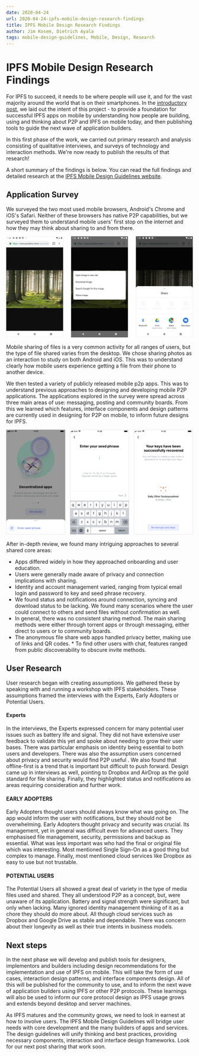 ```yaml
---
date: 2020-04-24
url: 2020-04-24-ipfs-mobile-design-research-findings
title: IPFS Mobile Design Research Findings
author: Jim Kosem, Dietrich Ayala
tags: mobile-design-guidelines, Mobile, Design, Research
---
```


# IPFS Mobile Design Research Findings

For IPFS to succeed, it needs to be where people will use it, and for the vast majority around the world that is on their smartphones. In the [introductory post](https://blog.ipfs.io/2020-04-10-ipfs-mobile-design-research/), we laid out the intent of this project - to provide a foundation for successful IPFS apps on mobile by understanding how people are building, using and thinking about P2P and IPFS on mobile today, and then publishing tools to guide the next wave of application builders.

In this first phase of the work, we carried out primary research and analysis consisting of qualitative interviews, and surveys of technology and interaction methods. We're now ready to publish the results of that research!

A short summary of the findings is below. You can read the full findings and detailed research at the [IPFS Mobile Design Guidelines website](https://protocol-labs.gitbook.io/ipfs-mobile-design-guide/).

## Application Survey

We surveyed the two most used mobile browsers, Android's Chrome and iOS's Safari. Neither of these browsers has native P2P capabilities, but we surveyed them to understand mobile users' first stop on the internet and how they may think about sharing to and from there.

![Google Android sharing photo interaction](https://raw.githubusercontent.com/ipfs/mobile-design-guidelines/master/.gitbook/assets/android-chrome-share.png)


Mobile sharing of files is a very common activity for all ranges of users, but the type of file shared varies from the desktop. We chose sharing photos as an interaction to study on both Android and iOS. This was to understand clearly how mobile users experience getting a file from their phone to another device.

We then tested a variety of publicly released mobile p2p apps. This was to understand previous approaches to designing and developing mobile P2P applications. The applications explored in the survey were spread across three main areas of use: messaging, posting and community boards. From this we learned which features, interface components and design patterns are currently used in designing for P2P on mobile, to inform future designs for IPFS.

![Status.im's key recovery process](https://raw.githubusercontent.com/ipfs/mobile-design-guidelines/master/.gitbook/assets/status-recover.png)

After in-depth review, we found many intriguing approaches to several shared core areas:

* Apps differed widely in how they approached onboarding and user education.
* Users were generally made aware of privacy and connection implications with sharing.
* Identity and account management varied, ranging from typical email login and password to key and seed phrase recovery.
* We found status and notifications around connection, syncing and download status to be lacking. We found many scenarios where the user could connect to others and send files without confirmation as well.
* In general, there was no consistent sharing method. The main sharing methods were either through torrent apps or through messaging, either direct to users or to community boards.
* The anonymous file share web apps handled privacy better, making use of links and QR codes. * To find other users with chat, features ranged from public discoverability to obscure invite methods.

## User Research

User research began with creating assumptions. We gathered these by speaking with and running a workshop with IPFS stakeholders. These assumptions framed the interviews with the Experts, Early Adopters or Potential Users.

#### Experts

In the interviews, the Experts expressed concern for many potential user issues such as battery life and signal. They did not have extensive user feedback to validate this yet and spoke about needing to grow their user bases. There was particular emphasis on identity being essential to both users and developers. There was also the assumption users concerned about privacy and security would find P2P useful . We also found that offline-first is a trend that is important but difficult to push forward. Design came up in interviews as well, pointing to Dropbox and AirDrop as the gold standard for file sharing. Finally, they highlighted status and notifications as areas requiring consideration and further work.

#### EARLY ADOPTERS

Early Adopters thought users should always know what was going on. The app would inform the user with notifications, but they should not be overwhelming. Early Adopters thought privacy and security was crucial. Its management, yet in general was difficult even for advanced users. They emphasised file management, security, permissions and backup as essential. What was less important was who had the final or original file which was interesting. Most mentioned Single Sign-On as a good thing but complex to manage. Finally, most mentioned cloud services like Dropbox as easy to use but not trustable.

#### POTENTIAL USERS

The Potential Users all showed a great deal of variety in the type of media files used and shared. They all understood P2P as a concept, but,  were unaware of its application. Battery and signal strength were significant, but only when lacking. Many ignored identity management thinking of it as a chore they should do more about. All though cloud services such as Dropbox and Google Drive as stable and dependable. There was concern about their longevity as well as their true intents in business models.

## Next steps

In the next phase we will develop and publish tools for designers, implementors and builders including design recommendations for the implementation and use of IPFS on mobile. This will take the form of use cases, interaction design patterns, and interface components design. All of this will be published for the community to use, and to inform the next wave of application builders using IPFS or other P2P protocols. These learnings will also be used to inform our core protocol design as IPFS usage grows and extends beyond desktop and server machines.

As IPFS matures and the community grows, we need to look in earnest at how to involve users. The IPFS Mobile Design Guidelines will bridge user needs with core development and the many builders of apps and services. The design guidelines will unify thinking and best practices, providing necessary components, interaction and interface design frameworks. Look for our next post sharing that work soon.
